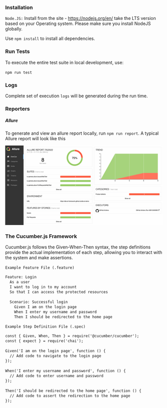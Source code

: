 ### Installation

`Node.JS:` Install from the site - https://nodejs.org/en/ take the LTS version based on your Operating system. Please make sure you install NodeJS globally.

Use `npm install` to install all dependencies.

### Run Tests

To execute the entire test suite in local development, use:

`npm run test`

### Logs

Complete set of execution `logs` will be generated during the run time.

### Reporters

##### Allure

To generate and view an allure report locally, run `npm run report`. A typical Allure report will look like this

![ScreenShot](https://github.com/allure-framework/allure2/blob/master/.github/allure-report-gif.gif)

### The Cucumber.js Framework

Cucumber.js follows the Given-When-Then syntax, the step definitions provide the actual implementation of each step, allowing you to interact with the system and make assertions.

`Example Feature File (.feature)`

```
Feature: Login
  As a user
  I want to log in to my account
  So that I can access the protected resources

  Scenario: Successful login
    Given I am on the login page
    When I enter my username and password
    Then I should be redirected to the home page
```

`Example Step Definition File (.spec)`

```
const { Given, When, Then } = require('@cucumber/cucumber');
const { expect } = require('chai');

Given('I am on the login page', function () {
  // Add code to navigate to the login page
});

When('I enter my username and password', function () {
  // Add code to enter username and password
});

Then('I should be redirected to the home page', function () {
  // Add code to assert the redirection to the home page
});
```
